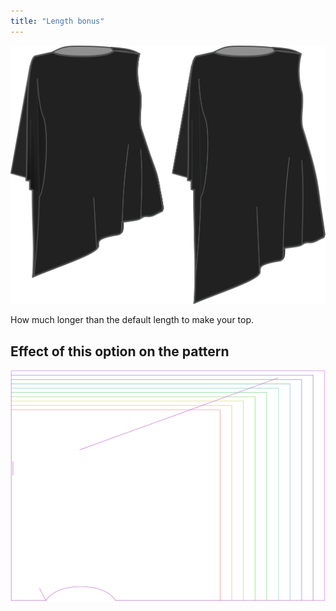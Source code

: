 ```yaml
---
title: "Length bonus"
---
```


![Length bonus](lengthbonus.svg)

How much longer than the default length to make your top.

## Effect of this option on the pattern

![This image shows the effect of this option by superimposing several variants that have a different value for this option](tamiko_lengthbonus_sample.svg "Effect of this option on the pattern")
